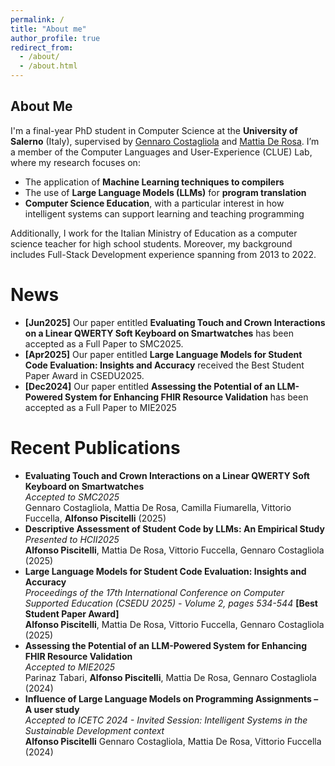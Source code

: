```yaml
---
permalink: /
title: "About me"
author_profile: true
redirect_from: 
  - /about/
  - /about.html
---
```


## About Me

I'm a final-year PhD student in Computer Science at the **University of Salerno** (Italy), supervised by [Gennaro Costagliola](https://docenti.unisa.it/004178/en/home) and [Mattia De Rosa](https://docenti.unisa.it/051676/en/home). I’m a member of the Computer Languages and User-Experience (CLUE) Lab, where my research focuses on:

- The application of **Machine Learning techniques to compilers**
- The use of **Large Language Models (LLMs)** for **program translation**
- **Computer Science Education**, with a particular interest in how intelligent systems can support learning and teaching programming

Additionally, I work for the Italian Ministry of Education as a computer science teacher for high school students. Moreover, my background includes Full-Stack Development experience spanning from 2013 to 2022.


News
======
- **[Jun2025]** Our paper entitled **Evaluating Touch and Crown Interactions on a Linear QWERTY Soft Keyboard on Smartwatches** has been accepted as a Full Paper to SMC2025. 
- **[Apr2025]** Our paper entitled **Large Language Models for Student Code Evaluation: Insights and Accuracy** received the Best Student Paper Award in CSEDU2025. 
- **[Dec2024]** Our paper entitled **Assessing the Potential of an LLM-Powered System for Enhancing FHIR Resource Validation** has been accepted as a Full Paper to MIE2025

Recent Publications
======

- **Evaluating Touch and Crown Interactions on a Linear QWERTY Soft Keyboard on Smartwatches**  
  _Accepted to SMC2025_\
  Gennaro Costagliola, Mattia De Rosa, Camilla Fiumarella, Vittorio Fuccella, **Alfonso Piscitelli** (2025)
- **Descriptive Assessment of Student Code by LLMs: An Empirical Study**  
  _Presented to HCII2025_\
  **Alfonso Piscitelli**, Mattia De Rosa, Vittorio Fuccella, Gennaro Costagliola (2025)
- **Large Language Models for Student Code Evaluation: Insights and Accuracy**  
  _Proceedings of the 17th International Conference on Computer Supported Education (CSEDU 2025) - Volume 2, pages 534-544_ **[Best Student Paper Award]** \
  **Alfonso Piscitelli**, Mattia De Rosa, Vittorio Fuccella, Gennaro Costagliola (2025)
- **Assessing the Potential of an LLM-Powered System for Enhancing FHIR Resource Validation**  
  _Accepted to MIE2025_\
  Parinaz Tabari, **Alfonso Piscitelli**, Mattia De Rosa, Gennaro Costagliola (2024)
- **Influence of Large Language Models on Programming Assignments – A user study**  
  _Accepted to ICETC 2024 - Invited Session: Intelligent Systems in the Sustainable Development context_\
  **Alfonso Piscitelli** Gennaro Costagliola, Mattia De Rosa, Vittorio Fuccella (2024)

